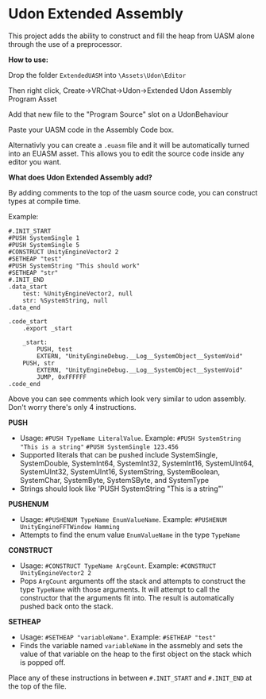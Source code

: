 # Udon Extended Assembly
 
This project adds the ability to construct and fill the heap from UASM alone through the use of a preprocessor.

**How to use:**

Drop the folder `ExtendedUASM` into `\Assets\Udon\Editor`

Then right click, Create->VRChat->Udon->Extended Udon Assembly Program Asset

Add that new file to the "Program Source" slot on a UdonBehaviour

Paste your UASM code in the Assembly Code box.

Alternativly you can create a `.euasm` file and it will be automatically turned into an EUASM asset. This allows you to edit the source code inside any editor you want.

**What does Udon Extended Assembly add?**

By adding comments to the top of the uasm source code, you can construct types at compile time.

Example:
```
#.INIT_START
#PUSH SystemSingle 1
#PUSH SystemSingle 5
#CONSTRUCT UnityEngineVector2 2
#SETHEAP "test"
#PUSH SystemString "This should work"
#SETHEAP "str"
#.INIT_END
.data_start
	test: %UnityEngineVector2, null
	str: %SystemString, null
.data_end

.code_start
    .export _start
    
    _start:
        PUSH, test
        EXTERN, "UnityEngineDebug.__Log__SystemObject__SystemVoid"
	PUSH, str
        EXTERN, "UnityEngineDebug.__Log__SystemObject__SystemVoid"
        JUMP, 0xFFFFFF
.code_end
```

Above you can see comments which look very similar to udon assembly. Don't worry there's only 4 instructions.

**PUSH**

- Usage: `#PUSH TypeName LiteralValue`. Example: `#PUSH SystemString "This is a string"` `#PUSH SystemSingle 123.456`
- Supported literals that can be pushed include SystemSingle, SystemDouble, SystemInt64, SystemInt32, SystemInt16, SystemUInt64, SystemUInt32, SystemUInt16, SystemString, SystemBoolean, SystemChar, SystemByte, SystemSByte, and SystemType
- Strings should look like 'PUSH SystemString "This is a string"'

**PUSHENUM**

- Usage: `#PUSHENUM TypeName EnumValueName`. Example: `#PUSHENUM UnityEngineFFTWindow Hamming`
- Attempts to find the enum value `EnumValueName` in the type `TypeName`

**CONSTRUCT**
- Usage: `#CONSTRUCT TypeName ArgCount`. Example: `#CONSTRUCT UnityEngineVector2 2`
- Pops `ArgCount` arguments off the stack and attempts to construct the type `TypeName` with those arguments. It will attempt to call the constructor that the arguments fit into. The result is automatically pushed back onto the stack.

**SETHEAP**
- Usage: `#SETHEAP "variableName"`. Example: `#SETHEAP "test"`
- Finds the variable named `variableName` in the assmebly and sets the value of that variable on the heap to the first object on the stack which is popped off.



Place any of these instructions in between `#.INIT_START` and `#.INIT_END` at the top of the file.
